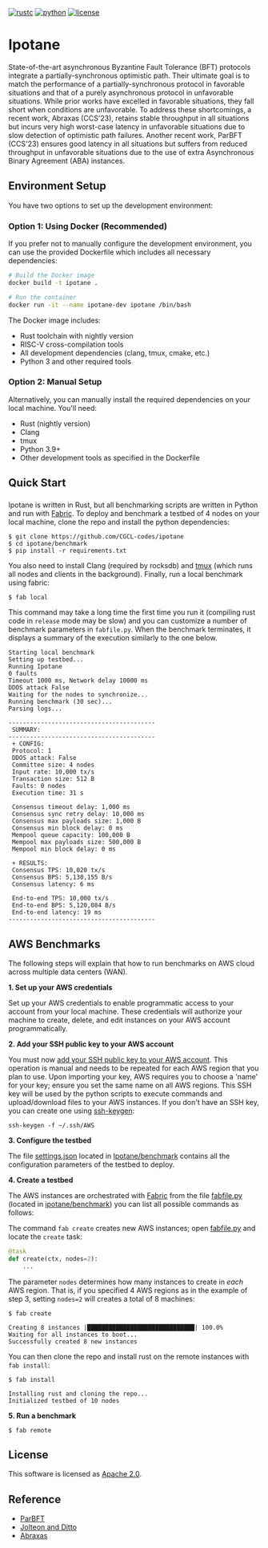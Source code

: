 [![rustc](https://img.shields.io/badge/rustc-1.50.0+-blue?style=flat-square&logo=rust)](https://www.rust-lang.org)
[![python](https://img.shields.io/badge/python-3.9-blue?style=flat-square&logo=python&logoColor=white)](https://www.python.org/downloads/release/python-390/)
[![license](https://img.shields.io/badge/license-Apache-blue.svg?style=flat-square)](LICENSE)

# Ipotane

State-of-the-art asynchronous Byzantine Fault Tolerance (BFT) protocols integrate a partially-synchronous optimistic
path. Their ultimate goal is to match the performance of a
partially-synchronous protocol in favorable situations and that of
a purely asynchronous protocol in unfavorable situations. While
prior works have excelled in favorable situations, they fall short
when conditions are unfavorable. To address these shortcomings,
a recent work, Abraxas (CCS'23), retains stable throughput
in all situations but incurs very high worst-case latency in
unfavorable situations due to slow detection of optimistic path
failures. Another recent work, ParBFT (CCS'23) ensures good
latency in all situations but suffers from reduced throughput
in unfavorable situations due to the use of extra Asynchronous
Binary Agreement (ABA) instances.

## Environment Setup

You have two options to set up the development environment:

### Option 1: Using Docker (Recommended)

If you prefer not to manually configure the development environment, you can use the provided Dockerfile which includes all necessary dependencies:

```bash
# Build the Docker image
docker build -t ipotane .

# Run the container
docker run -it --name ipotane-dev ipotane /bin/bash
```

The Docker image includes:
- Rust toolchain with nightly version
- RISC-V cross-compilation tools
- All development dependencies (clang, tmux, cmake, etc.)
- Python 3 and other required tools

### Option 2: Manual Setup

Alternatively, you can manually install the required dependencies on your local machine. You'll need:
- Rust (nightly version)
- Clang
- tmux
- Python 3.9+
- Other development tools as specified in the Dockerfile

## Quick Start

### 

Ipotane is written in Rust, but all benchmarking scripts are written in Python and run with [Fabric](http://www.fabfile.org/).
To deploy and benchmark a testbed of 4 nodes on your local machine, clone the repo and install the python dependencies:

```
$ git clone https://github.com/CGCL-codes/ipotane
$ cd ipotane/benchmark
$ pip install -r requirements.txt
```

You also need to install Clang (required by rocksdb) and [tmux](https://linuxize.com/post/getting-started-with-tmux/#installing-tmux) (which runs all nodes and clients in the background). Finally, run a local benchmark using fabric:

```
$ fab local
```

This command may take a long time the first time you run it (compiling rust code in `release` mode may be slow) and you can customize a number of benchmark parameters in `fabfile.py`. When the benchmark terminates, it displays a summary of the execution similarly to the one below.

```
Starting local benchmark
Setting up testbed...
Running Ipotane
0 faults
Timeout 1000 ms, Network delay 10000 ms
DDOS attack False
Waiting for the nodes to synchronize...
Running benchmark (30 sec)...
Parsing logs...

-----------------------------------------
 SUMMARY:
-----------------------------------------
 + CONFIG:
 Protocol: 1 
 DDOS attack: False 
 Committee size: 4 nodes
 Input rate: 10,000 tx/s
 Transaction size: 512 B
 Faults: 0 nodes
 Execution time: 31 s

 Consensus timeout delay: 1,000 ms
 Consensus sync retry delay: 10,000 ms
 Consensus max payloads size: 1,000 B
 Consensus min block delay: 0 ms
 Mempool queue capacity: 100,000 B
 Mempool max payloads size: 500,000 B
 Mempool min block delay: 0 ms

 + RESULTS:
 Consensus TPS: 10,020 tx/s
 Consensus BPS: 5,130,155 B/s
 Consensus latency: 6 ms

 End-to-end TPS: 10,000 tx/s
 End-to-end BPS: 5,120,084 B/s
 End-to-end latency: 19 ms
-----------------------------------------
```

## AWS Benchmarks

The following steps will explain that how to run benchmarks on AWS cloud across multiple data centers (WAN).

**1. Set up your AWS credentials**

Set up your AWS credentials to enable programmatic access to your account from your local machine. These credentials will authorize your machine to create, delete, and edit instances on your AWS account programmatically. 

**2. Add your SSH public key to your AWS account**

You must now [add your SSH public key to your AWS account](https://help.AWS.com/document_detail/201472.html). This operation is manual and needs to be repeated for each AWS region that you plan to use. Upon importing your key, AWS requires you to choose a 'name' for your key; ensure you set the same name on all AWS regions. This SSH key will be used by the python scripts to execute commands and upload/download files to your AWS instances. If you don't have an SSH key, you can create one using [ssh-keygen](https://www.ssh.com/ssh/keygen/):

```
ssh-keygen -f ~/.ssh/AWS
```

**3. Configure the testbed**

The file [settings.json](https://github.com/CGCL-codes/ipotane/blob/main/benchmark/settings.json) located in [Ipotane/benchmark](https://github.com/CGCL-codes/ipotane/blob/main/benchmark) contains all the configuration parameters of the testbed to deploy.


**4. Create a testbed**

The AWS instances are orchestrated with [Fabric](http://www.fabfile.org/) from the file [fabfile.py](https://github.com/CGCL-codes/ipotane/blob/main/benchmark/fabfile.py) (located in [ipotane/benchmark](https://github.com/CGCL-codes/ipotane/blob/main/benchmark)) you can list all possible commands as follows:

The command `fab create` creates new AWS instances; open [fabfile.py](https://github.com/CGCL-codes/ipotane/blob/main/benchmark/fabfile.py) and locate the `create` task:

```python
@task
def create(ctx, nodes=2):
    ...
```

The parameter `nodes` determines how many instances to create in _each_ AWS region. That is, if you specified 4 AWS regions as in the example of step 3, setting `nodes=2` will creates a total of 8 machines:

```shell
$ fab create

Creating 8 instances |██████████████████████████████| 100.0%
Waiting for all instances to boot...
Successfully created 8 new instances
```

You can then clone the repo and install rust on the remote instances with `fab install`:

```shell
$ fab install

Installing rust and cloning the repo...
Initialized testbed of 10 nodes
```

**5. Run a benchmark**

```shell
$ fab remote
```

## License

This software is licensed as [Apache 2.0](./LICENSE).

## Reference

- [ParBFT](https://dl.acm.org/doi/10.1145/3576915.3623101)
- [Jolteon and Ditto](https://arxiv.org/pdf/2106.10362)
- [Abraxas](https://dl.acm.org/doi/abs/10.1145/3576915.3623191)